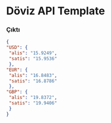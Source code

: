 # Döviz API Template

### Çıktı
```json
{
"USD": {
 "alis": "15.9249",
 "satis": "15.9536"
 },
"EUR": {
 "alis": "16.8483",
 "satis": "16.8786"
 }, 
"GBP": {
 "alis": "19.8372", 
 "satis": "19.9406"
 }
}
```
